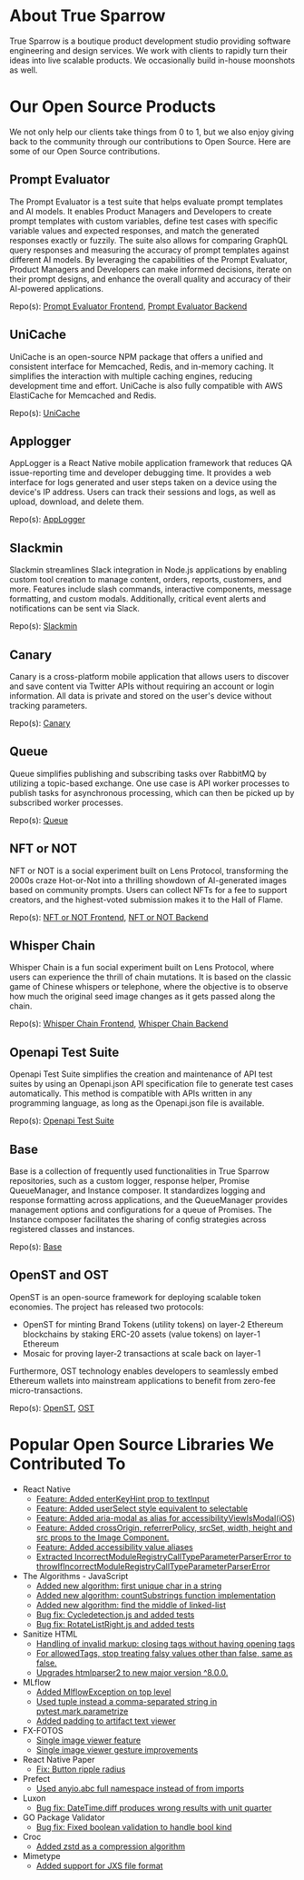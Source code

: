 # About True Sparrow
True Sparrow is a boutique product development studio providing software engineering and design services. We work with clients to rapidly turn their ideas into live scalable products. We occasionally build in-house moonshots as well.

# Our Open Source Products
We not only help our clients take things from 0 to 1, but we also enjoy giving back to the community through our contributions to Open Source. Here are some of our Open Source contributions.

## Prompt Evaluator
The Prompt Evaluator is a test suite that helps evaluate prompt templates and AI models. It enables Product Managers and Developers to create prompt templates with custom variables, define test cases with specific variable values and expected responses, and match the generated responses exactly or fuzzily. The suite also allows for comparing GraphQL query responses and measuring the accuracy of prompt templates against different AI models. By leveraging the capabilities of the Prompt Evaluator, Product Managers and Developers can make informed decisions, iterate on their prompt designs, and enhance the overall quality and accuracy of their AI-powered applications.

Repo(s): [Prompt Evaluator Frontend](https://github.com/TrueSparrowSystems/prompt-eval-fe), [Prompt Evaluator Backend](https://github.com/TrueSparrowSystems/prompt-eval-be)

## UniCache
UniCache is an open-source NPM package that offers a unified and consistent interface for Memcached, Redis, and in-memory caching. It simplifies the interaction with multiple caching engines, reducing development time and effort. UniCache is also fully compatible with AWS ElastiCache for Memcached and Redis.

Repo(s): [UniCache](https://github.com/TrueSparrowSystems/UniCache)

## Applogger
AppLogger is a React Native mobile application framework that reduces QA issue-reporting time and developer debugging time. It provides a web interface for logs generated and user steps taken on a device using the device's IP address. Users can track their sessions and logs, as well as upload, download, and delete them.

Repo(s): [AppLogger](https://github.com/TrueSparrowSystems/applogger)

## Slackmin
Slackmin streamlines Slack integration in Node.js applications by enabling custom tool creation to manage content, orders, reports, customers, and more. Features include slash commands, interactive components, message formatting, and custom modals. Additionally, critical event alerts and notifications can be sent via Slack.

Repo(s): [Slackmin](https://github.com/TrueSparrowSystems/slackmin)

## Canary
Canary is a cross-platform mobile application that allows users to discover and save content via Twitter APIs without requiring an account or login information. All data is private and stored on the user's device without tracking parameters.

Repo(s): [Canary](https://github.com/TrueSparrowSystems/canary)

## Queue
Queue simplifies publishing and subscribing tasks over RabbitMQ by utilizing a topic-based exchange. One use case is API worker processes to publish tasks for asynchronous processing, which can then be picked up by subscribed worker processes.

Repo(s): [Queue](https://github.com/TrueSparrowSystems/queue)

## NFT or NOT
NFT or NOT is a social experiment built on Lens Protocol, transforming the 2000s craze Hot-or-Not into a thrilling showdown of AI-generated images based on community prompts. Users can collect NFTs for a fee to support creators, and the highest-voted submission makes it to the Hall of Flame.

Repo(s): [NFT or NOT Frontend](https://github.com/TrueSparrowSystems/nft-or-not-fe), [NFT or NOT Backend](https://github.com/TrueSparrowSystems/nft-or-not-be)

## Whisper Chain
Whisper Chain is a fun social experiment built on Lens Protocol, where users can experience the thrill of chain mutations. It is based on the classic game of Chinese whispers or telephone, where the objective is to observe how much the original seed image changes as it gets passed along the chain.

Repo(s): [Whisper Chain Frontend](https://github.com/TrueSparrowSystems/whisper-chain-fe), [Whisper Chain Backend](https://github.com/TrueSparrowSystems/whisper-chain-be)

## Openapi Test Suite
Openapi Test Suite simplifies the creation and maintenance of API test suites by using an Openapi.json API specification file to generate test cases automatically. This method is compatible with APIs written in any programming language, as long as the Openapi.json file is available.

Repo(s): [Openapi Test Suite](https://github.com/TrueSparrowSystems/openapi-test-suite)

## Base
Base is a collection of frequently used functionalities in True Sparrow repositories, such as a custom logger, response helper, Promise QueueManager, and Instance composer. It standardizes logging and response formatting across applications, and the QueueManager provides management options and configurations for a queue of Promises. The Instance composer facilitates the sharing of config strategies across registered classes and instances.

Repo(s): [Base](https://github.com/TrueSparrowSystems/base)

## OpenST and OST
OpenST is an open-source framework for deploying scalable token economies. The project has released two protocols:
- OpenST for minting Brand Tokens (utility tokens) on layer-2 Ethereum blockchains by staking ERC-20 assets (value tokens) on layer-1 Ethereum
- Mosaic for proving layer-2 transactions at scale back on layer-1

Furthermore, OST technology enables developers to seamlessly embed Ethereum wallets into mainstream applications to benefit from zero-fee micro-transactions.

Repo(s): [OpenST](https://github.com/orgs/OpenST/repositories), [OST](https://github.com/orgs/ostdotcom/repositories)

# Popular Open Source Libraries We Contributed To
- React Native
    - [Feature: Added enterKeyHint prop to textInput](https://github.com/facebook/react-native/pull/34482)
    - [Feature: Added userSelect style equivalent to selectable](https://github.com/facebook/react-native/pull/34575)
    - [Feature: Added aria-modal as alias for accessibilityViewIsModal(iOS)](https://github.com/facebook/react-native/pull/34506)
    - [Feature: Added crossOrigin, referrerPolicy, srcSet, width, height and src props to the Image Component.](https://github.com/facebook/react-native/pull/34481)
    - [Feature: Added accessibility value aliases](https://github.com/facebook/react-native/pull/34535)
    - [Extracted IncorrectModuleRegistryCallTypeParameterParserError to throwIfIncorrectModuleRegistryCallTypeParameterParserError](https://github.com/facebook/react-native/pull/34941)
- The Algorithms - JavaScript
    - [Added new algorithm: first unique char in a string](https://github.com/TheAlgorithms/JavaScript/pull/1103)
    - [Added new algorithm: countSubstrings function implementation](https://github.com/TheAlgorithms/JavaScript/pull/1091)
    - [Added new algorithm: find the middle of linked-list](https://github.com/TheAlgorithms/JavaScript/pull/1096)
    - [Bug fix: Cycledetection.js and added tests](https://github.com/TheAlgorithms/JavaScript/pull/1099)
    - [Bug fix: RotateListRight.js and added tests](https://github.com/TheAlgorithms/JavaScript/pull/1101)
- Sanitize HTML
    - [Handling of invalid markup: closing tags without having opening tags](https://github.com/apostrophecms/sanitize-html/pull/568)
    - [For allowedTags, stop treating falsy values other than false, same as false.](https://github.com/apostrophecms/sanitize-html/pull/577)
    - [Upgrades htmlparser2 to new major version ^8.0.0.](https://github.com/apostrophecms/sanitize-html/pull/573)
- MLflow
    - [Added MlflowException on top level](https://github.com/mlflow/mlflow/pull/6687)
    - [Used tuple instead a comma-separated string in pytest.mark.parametrize](https://github.com/mlflow/mlflow/pull/6623)
    - [Added padding to artifact text viewer](https://github.com/mlflow/mlflow/pull/6778)
- FX-FOTOS
    - [Single image viewer feature](https://github.com/functionland/fx-fotos/pull/239)
    - [Single image viewer gesture improvements](https://github.com/functionland/fx-fotos/pull/272)
- React Native Paper
    - [Fix: Button ripple radius](https://github.com/callstack/react-native-paper/pull/3388)
- Prefect
    - [Used anyio.abc full namespace instead of from imports](https://github.com/PrefectHQ/prefect/pull/6784)
- Luxon
    - [Bug fix: DateTime.diff produces wrong results with unit quarter](https://github.com/moment/luxon/pull/1279)
- GO Package Validator
    - [Bug fix: Fixed boolean validation to handle bool kind](https://github.com/go-playground/validator/pull/988)
- Croc
    - [Added zstd as a compression algorithm](https://github.com/schollz/croc/pull/506)
- Mimetype
    - [Added support for JXS file format](https://github.com/gabriel-vasile/mimetype/pull/319)

